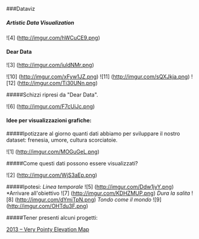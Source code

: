 ###Dataviz

##### Artistic Data Visualization

![4] (http://imgur.com/hWCuCE9.png)

#### Dear Data

![3] (http://imgur.com/iuldNMr.png)

![10] (http://imgur.com/xFyw1JZ.png) ![11] (http://imgur.com/sQXJkja.png) ![12] (http://imgur.com/Ti30UNn.png) 

#####Schizzi ripresi da "Dear Data".

![6] (http://imgur.com/F7cUiJc.png)

#### Idee per visualizzazioni grafiche:
#####Ipotizzare al giorno quanti dati abbiamo per sviluppare il nostro dataset: frenesia, umore, cultura scorciatoie. 

![1] (http://imgur.com/MOGuGeL.png)

#####Come questi dati possono essere visualizzati?

![2] (http://imgur.com/WjS3aEp.png)

#####Ipotesi:
*Linea temporale*
![5] (http://imgur.com/Ddw1jyY.png)
*Arrivare all'obiettivo
![7] (http://imgur.com/KDHZMUP.png)
*Dura la salita*
![8] (http://imgur.com/dYmiTpN.png)
*Tondo come il mondo*
![9] (http://imgur.com/OHTdu3F.png)

#####Tener presenti alcuni progetti: 

[2013 – Very Pointy Elevation Map](http://dataphys.org/list/very-pointy-elevation-map/)



